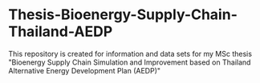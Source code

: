 # Thesis-Bioenergy-Supply-Chain-Thailand-AEDP
This repository is created for information and data sets for my MSc thesis "Bioenergy Supply Chain Simulation and Improvement based on Thailand Alternative Energy Development Plan (AEDP)"
